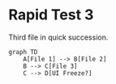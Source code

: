 # Rapid Test 3

Third file in quick succession.

```mermaid
graph TD
    A[File 1] --> B[File 2]
    B --> C[File 3]
    C --> D[UI Freeze?]
```